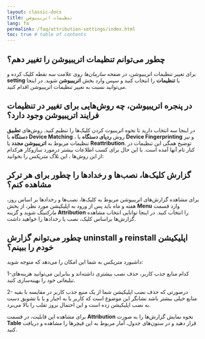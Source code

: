 ```yaml
---
layout: classic-docs
title: تنظیمات اتریبیوشن
lang: fa
permalink: /faq/attribution-settings/index.html
toc: true # table of contents
---
```


## چطور می‌توانم تنظیمات اتریبیوشن را تغییر دهم؟

برای تغییر تنظیمات اتریبیوشن، در صفحه _سازمان‌ها_ روی علامت سه نقطه کلیک کرده و **setting** یا **تنظیمات** را انتخاب کنید و سپس وارد بخش **اتریبیوشن** شوید. در اینجا می‌توانید نسبت به تغییر تنظیمات اتریبیوشن اقدام کنید.

## در پنجره اتریبیوشن، چه روش‌هایی برای تغییر در تنظیمات فرایند اتریبیوشن وجود دارد؟

در اینجا سه انتخاب دارید تا نحوه اتریبیوت کردن کلیک‌ها را تنظیم کنید. روش‌های **تطبیق دستگاه** یا **Device Matching** ، روش **ردپای دستگاه** یا **Device Fingerprinting** و نیز تنظیمات مربوط به **اتریبیوشن مجدد** یا **Reattribution**. توضیح همگی این تنظیمات در کنار نام آنها آمده است. با این حال برای کسب اطلاعات بیشتر درمورد سازوکار هرکدام از این روش‌ها ، این _بلاگ متریکس_ را بخوانید:

## گزارش کلیک‌ها، نصب‌ها و رخدادها را چطور برای هر ترکر مشاهده کنم؟

برای مشاهده گزارش‌های اتریبیوشن مربوط به کلیک‌ها، نصب‌ها و رخدادها بر اساس روز، هفته و ماه باید پس از ورود به اپلیکیشن مورد نظر، از بخش **Menu** وارد قسمت _مارکتینگ_ شوید و گزینه **Attribution** را انتخاب کنید. در اینجا توانایی انتخاب مشاهده گزارش‌ها براساس کلیک، نصب یا رخدادها را خواهید داشت.

## چطور می‌توانم گزارش uninstall و reinstall اپلیکیشن خودم را ببینم؟

داشبورد متریکس به شما این امکان را می‌دهد که متوجه شوید:

1-کدام منابع جذب کاربر، حذف نصب بیشتری داشته‌اند و بنابراین می‌توانید هزینه‌های تبلیغاتی خود را بهینه‌سازی کنید.

2- درصورتی که حذف نصب اپلیکیشن شما از یک منبع جذب کاربر در مقایسه با بقیه منابع خیلی بیشتر باشد نشانگر این موضوع است که کاربر یا به اجبار و یا با تشویق دست به نصب اپلیکیشن زده است و این احتمال بروز تقلب را بالا می‌برد.

برای مشاهده این قابلیت، در قسمت **Attribution** نحوه نمایش گزارش‌ها را به صورت **Table** قرار دهید و در ستون‌های جدول، آمار مربوط به این فیچرها را مشاهده و دریافت کنید.


